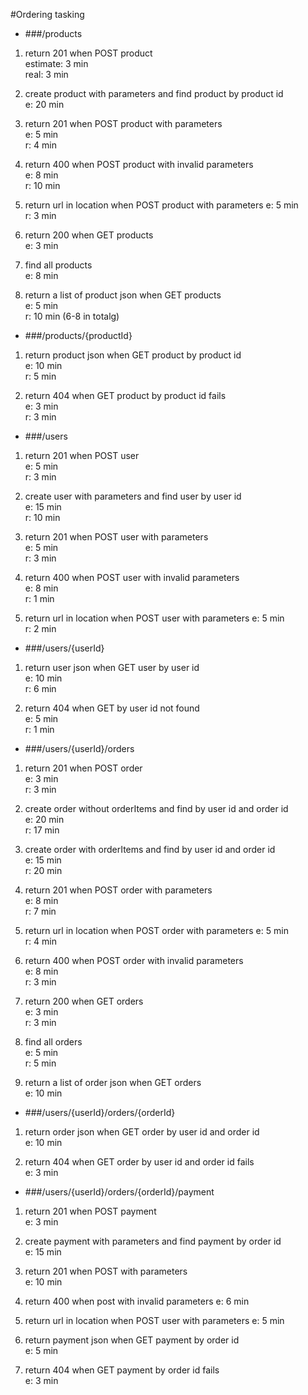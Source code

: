 #Ordering tasking

* ###/products

1. return 201 when POST product  
 estimate: 3 min  
 real: 3 min

2. create product with parameters and find product by product id  
 e: 20 min  
  
  
3. return 201 when POST product with parameters  
 e: 5 min  
 r: 4 min
 
  
4. return 400 when POST product with invalid parameters  
 e: 8 min  
 r: 10 min
   
    
5. return url in location when POST product with parameters
  e: 5 min  
  r: 3 min
   
 
  
6. return 200 when GET products  
 e: 3 min  


7. find all products  
 e: 8 min  
  
  
8. return a list of product json when GET products  
 e: 5 min  
 r: 10 min (6-8 in totalg)
  

* ###/products/{productId}

1. return product json when GET product by product id  
 e: 10 min  
 r: 5 min
    
  
2. return 404 when GET product by product id fails  
 e: 3 min  
 r: 3 min
  
  
* ###/users

1. return 201 when POST user  
 e: 5 min  
 r: 3 min
  
  
  
 
2. create user with parameters and find user by user id  
 e: 15 min  
 r: 10 min
  
  
  
3. return 201 when POST user with parameters  
 e: 5 min  
 r: 3 min


4. return 400 when POST user with invalid parameters  
 e: 8 min  
 r: 1 min
  


5. return url in location when POST user with parameters
  e: 5 min  
  r: 2 min
   

    
* ###/users/{userId}

1. return user json when GET user by user id  
e: 10 min  
r: 6 min
 
 
2. return 404 when GET by user id not found  
 e: 5 min  
 r: 1 min
  
  
* ###/users/{userId}/orders

1. return 201 when POST order  
 e: 3 min  
 r: 3 min
  
  

2. create order without orderItems and find by user id and order id  
 e: 20 min  
 r: 17 min
    
   
3. create order with orderItems and find by user id and order id  
 e: 15 min  
 r: 20 min
  
    
    
4. return 201 when POST order with parameters  
 e: 8 min  
 r: 7 min
 
5. return url in location when POST order with parameters
  e: 5 min  
  r: 4 min
   
     
6. return 400 when POST order with invalid parameters  
 e: 8 min  
 r: 3 min
  
    
7. return 200 when GET orders  
 e: 3 min  
 r: 3 min
  
  
8. find all orders  
 e: 5 min  
 r: 5 min
  
  
 
9. return a list of order json when GET orders  
 e: 10 min  
  
  
  
    
 

* ###/users/{userId}/orders/{orderId}

1. return order json when GET order by user id and order id  
 e: 10 min  
  

2. return 404 when GET order by user id and order id fails  
 e: 3 min  
  
  
   
* ###/users/{userId}/orders/{orderId}/payment

1. return 201 when POST payment  
 e: 3 min  
  
  
 
2. create payment with parameters and find payment by order id  
 e: 15 min  
  
  

3. return 201 when POST with parameters  
 e: 10 min  
  
  
4. return 400 when post with invalid parameters
  e: 6 min
  
  
5. return url in location when POST user with parameters
  e: 5 min
   

6. return payment json when GET payment by order id   
  e: 5 min  
   
  
7. return 404 when GET payment by order id fails  
  e: 3 min  
   